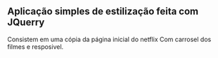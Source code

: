## Aplicação simples de estilização feita com JQuerry

Consistem em uma cópia da página inicial do netflix
Com carrosel dos filmes e resposivel.
